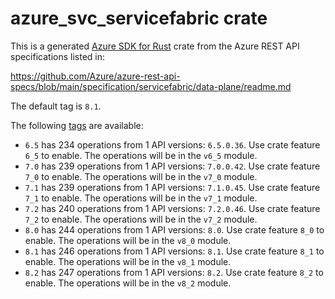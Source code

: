 # azure_svc_servicefabric crate

This is a generated [Azure SDK for Rust](https://github.com/Azure/azure-sdk-for-rust) crate from the Azure REST API specifications listed in:

https://github.com/Azure/azure-rest-api-specs/blob/main/specification/servicefabric/data-plane/readme.md

The default tag is `8.1`.

The following [tags](https://github.com/Azure/azure-sdk-for-rust/blob/main/services/tags.md) are available:

- `6.5` has 234 operations from 1 API versions: `6.5.0.36`. Use crate feature `6_5` to enable. The operations will be in the `v6_5` module.
- `7.0` has 239 operations from 1 API versions: `7.0.0.42`. Use crate feature `7_0` to enable. The operations will be in the `v7_0` module.
- `7.1` has 239 operations from 1 API versions: `7.1.0.45`. Use crate feature `7_1` to enable. The operations will be in the `v7_1` module.
- `7.2` has 240 operations from 1 API versions: `7.2.0.46`. Use crate feature `7_2` to enable. The operations will be in the `v7_2` module.
- `8.0` has 244 operations from 1 API versions: `8.0`. Use crate feature `8_0` to enable. The operations will be in the `v8_0` module.
- `8.1` has 246 operations from 1 API versions: `8.1`. Use crate feature `8_1` to enable. The operations will be in the `v8_1` module.
- `8.2` has 247 operations from 1 API versions: `8.2`. Use crate feature `8_2` to enable. The operations will be in the `v8_2` module.